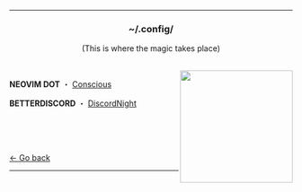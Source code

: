 ** **

<h3 align="center">~/.config/</h1>
<p align="center">(This is where the magic takes place)</p>

</br>

<img src="https://i.kym-cdn.com/photos/images/newsfeed/001/870/394/fc2.jpg" align="right" width="200">
<p><b>NEOVIM DOT</b> ・ <a href="https://github.com/Manas140/Conscious">Conscious</a></p>
<p><b>BETTERDISCORD</b> ・ <a href="https://betterdiscord.app/theme/DiscordNight">DiscordNight</a></p>
</br>
</br>
</br>

[← Go back](https://github.com/czarhex/dotfiles#readme)
** **
